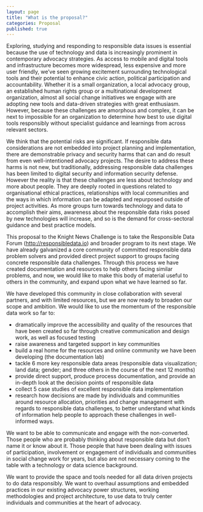 ```yaml
---
layout: page
title: "What is the proposal?"
categories: Proposal
published: true
---
```


Exploring, studying and responding to responsible data issues is essential because the use of technology and data is increasingly prominent in contemporary advocacy strategies. As access to mobile and digital tools and infrastructure becomes more widespread, less expensive and more user friendly, we’ve seen growing excitement surrounding technological tools and their potential to enhance civic action, political participation and accountability. Whether it is a small organization, a local advocacy group, an established human rights group or a multinational development organization, almost all social change initiatives we engage with are adopting new tools and data-driven strategies with great enthusiasm. However, because these challenges are amorphous and complex, it can be next to impossible for an organization to determine how best to use digital tools responsibly without specialist guidance and learnings from across relevant sectors.

We think that the potential risks are significant.  If responsible data considerations are not embedded into project planning and implementation, there are demonstrable privacy and security harms that can and do result from even well-intentioned advocacy projects. The desire to address these harms is not new, but traditionally, addressing responsible data challenges has been limited to digital security and information security defense. However the reality is that these challenges are less about technology and more about people. They are deeply rooted in questions related to organisational ethical practices, relationships with local communities and the ways in which information can be adapted and repurposed outside of project activities. As more groups turn towards technology and data to accomplish their aims, awareness about the responsible data risks posed by new technologies will increase, and so is the demand for cross-sectoral guidance and best practice models.

This proposal to the Knight News Challenge is to take the Responsible Data Forum (http://responsibledata.io) and broader program to its next stage. We have already galvanized a core community of committed responsible data problem solvers and provided direct project support to groups facing concrete responsible data challenges. Through this process we have created documentation and resources to help others facing similar problems, and now, we would like to make this body of material useful to others in the community, and expand upon what we have learned so far.

We have developed this community in close collaboration with several partners, and with limited resources, but we are now ready to broaden our scope and ambition. We would like to use the momentum of the responsible data work so far to:

* dramatically improve the accessibility and quality of the resources that have been created so far through creative communication and design work, as well as focused testing
* raise awareness and targeted support in key communities
* build a real home for the resources and online community we have been developing (the documentation lab)
* tackle 6 more key responsible data areas (responsible data visualization; land data; gender; and three others in the course of the next 12 months)
* provide direct support, produce process documentation, and provide an in-depth look at the decision points of responsible data
* collect 5 case studies of excellent responsible data implementation
* research how decisions are made by individuals and communities around resource allocation, priorities and change management with regards to responsible data challenges, to better understand what kinds of information help people to approach these challenges in well-informed ways.

We want to be able to communicate and engage with the non-converted. Those people who are probably thinking about responsible data but don’t name it or know about it. Those people that have been dealing with issues of participation, involvement or engagement of individuals and communities in social change work for years, but also are not necessary coming to the table with a technology or data science background.

We want to provide the space and tools needed for all data driven projects to do data responsibly. We want to overhaul assumptions and embedded practices in our existing advocacy power structures, working methodologies and project architecture, to use data to truly center individuals and communities at the heart of advocacy.
